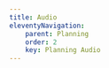 ```yaml
---
title: Audio
eleventyNavigation:
    parent: Planning
    order: 2
    key: Planning Audio
---
```

